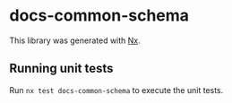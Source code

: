 # docs-common-schema

This library was generated with [Nx](https://nx.dev).

## Running unit tests

Run `nx test docs-common-schema` to execute the unit tests.
